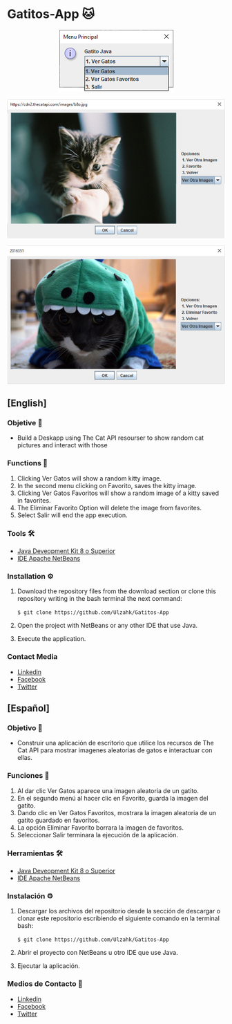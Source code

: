 # Gatitos-App 🐱
<p align="center">
  <img src="https://github.com/Ulzahk/Gatitos-App/blob/master/Imagenes/Menu1Opciones.jpg">
</p>
<p align="center">
  <img src="https://github.com/Ulzahk/Gatitos-App/blob/master/Imagenes/Menu2.jpg">
</p>
<p align="center">
  <img src="https://github.com/Ulzahk/Gatitos-App/blob/master/Imagenes/Menu3.jpg">
</p>

## [English]

### Objetive 🎯
- Build a Deskapp using The Cat API resourser to show random cat pictures and interact with those

### Functions 📃
1. Clicking Ver Gatos will show a random kitty image.
2. In the second menu clicking on Favorito, saves the kitty image.
3. Clicking Ver Gatos Favoritos will show a random image of a kitty saved in favorites.
4. The Eliminar Favorito Option will delete the image from favorites.
5. Select Salir will end the app execution. 

### Tools 🛠
- [Java Deveopment Kit 8 o Superior](https://bit.ly/2XCzjH2 "Java Deveopment Kit 8 o Superior")
- [IDE Apache NetBeans](https://bit.ly/2RFK4oa "IDE Apache NetBeans")

### Installation ⚙️
1. Download the repository files from the download section or clone this repository writing in the bash terminal the next command: 

      `$ git clone https://github.com/Ulzahk/Gatitos-App`

2. Open the project with NetBeans or any other IDE that use Java.
3. Execute the application.

### Contact Media
- [Linkedin](https://www.linkedin.com/in/francisco-j-suarez/ "Linkedin")
- [Facebook](https://web.facebook.com/Ulzahk "Facebook")
- [Twitter](https://twitter.com/ulzahk "Twitter")

## [Español]

### Objetivo 🎯
- Construir una aplicación de escritorio que utilice los recursos de The Cat API para mostrar imagenes aleatorias de gatos e interactuar con ellas.

### Funciones 📃
1. Al dar clic Ver Gatos aparece una imagen aleatoria de un gatito.
2. En el segundo menú al hacer clic en Favorito, guarda la imagen del gatito.
3. Dando clic en Ver Gatos Favoritos, mostrara la imagen aleatoria de un gatito guardado en favoritos.
4. La opción Eliminar Favorito borrara la imagen de favoritos.
5. Seleccionar Salir terminara la ejecución de la aplicación.

### Herramientas 🛠
- [Java Deveopment Kit 8 o Superior](https://bit.ly/2XCzjH2 "Java Deveopment Kit 8 o Superior")
- [IDE Apache NetBeans](https://bit.ly/2RFK4oa "IDE Apache NetBeans")

### Instalación ⚙️
1. Descargar los archivos del repositorio desde la sección de descargar o clonar este repositorio escribiendo el siguiente comando en la terminal bash: 

      `$ git clone https://github.com/Ulzahk/Gatitos-App`

2. Abrir el proyecto con NetBeans u otro IDE que use Java.
3. Ejecutar la aplicación.

### Medios de Contacto 📲
- [Linkedin](https://www.linkedin.com/in/francisco-j-suarez/ "Linkedin")
- [Facebook](https://web.facebook.com/Ulzahk "Facebook")
- [Twitter](https://twitter.com/ulzahk "Twitter")
